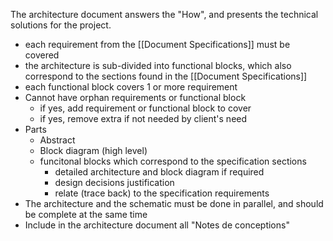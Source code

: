The architecture document answers the "How", and presents the technical solutions for the project.

- each requirement from the [[Document Specifications]] must be covered
- the architecture is sub-divided into functional blocks, which also correspond to the sections found in the [[Document Specifications]]
- each functional block covers 1 or more requirement
- Cannot have orphan requirements or functional block
	- if yes, add requirement or functional block to cover
	- if yes, remove extra if not needed by client's need
- Parts
	- Abstract
	- Block diagram (high level)
	- funcitonal blocks which correspond to the specification sections
		- detailed architecture and block diagram if required
		- design decisions justification
		- relate (trace back) to the specification requirements
- The architecture and the schematic must be done in parallel, and should be complete at the same time
- Include in the architecture document all "Notes de conceptions"
